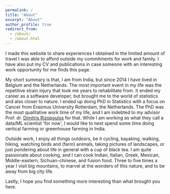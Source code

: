 ```yaml
---
permalink: /
title: "About"
excerpt: "About"
author_profile: true
redirect_from: 
  - /about/
  - /about.html
---
```


I made this website to share experiences I obtained in the limited amount of travel I was able to afford outside my commitments for work and family. I have also put my CV and publications in case someone with an interesting work opportunity for me finds this page. 

My short summary is that, I am from India, but since 2014 I have lived in Belgium and the Netherlands. The most important event in my life was the repetitive strain injury that took me years to rehabilitate from. It ended my career as a software developer, but brought me to the world of statistics and also closer to nature. I ended up doing PhD in Statistics with a focus on Cancer from Erasmus University Rotterdam, the Netherlands. The PhD was the most qualitative work time of my life, and I am indebted to my advisor Prof. dr. [Dimitris Rizopoulos](http://www.drizopoulos.com/) for that. While I am working as what they call a data/ML scientist 'for now', I would like to next spend some time doing vertical farming or greenhouse farming in India.

Outside work, I enjoy all things outdoors, be it cycling, kayaking, walking, hiking, watching birds and (farm) animals, taking pictures of landscapes, or just pondering about life in general with a cup of black tea. I am quite passionate about cooking, and I can cook Indian, Italian, Greek, Mexican, Middle-eastern, Sichuan-chinese, and fusion food. Three to five times a year I visit big mountains, to marvel at the wonders of this nature, and to be away from big city life.

Lastly, I hope you find something more interesting than what brought you here.